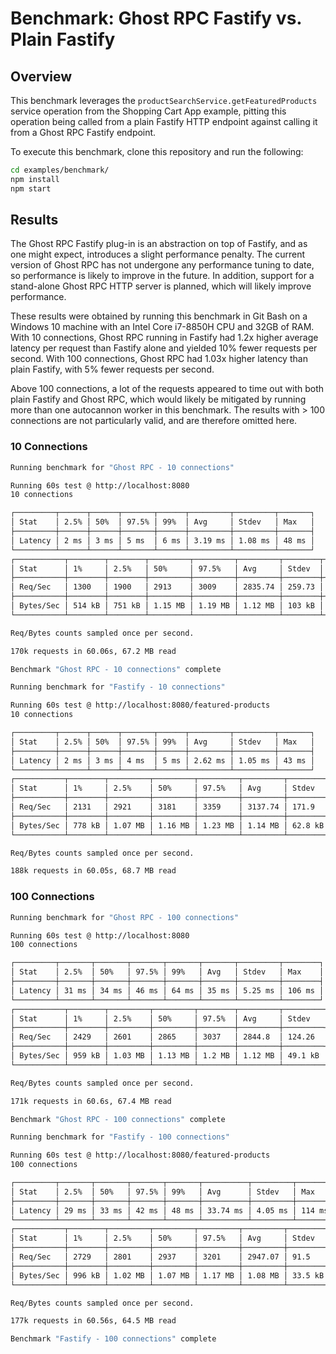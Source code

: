 # Benchmark: Ghost RPC Fastify vs. Plain Fastify

## Overview

This benchmark leverages the `productSearchService.getFeaturedProducts` service operation from the Shopping Cart App example, pitting this operation being called from a plain Fastify HTTP endpoint against calling it from a Ghost RPC Fastify endpoint.

To execute this benchmark, clone this repository and run the following:

```bash
cd examples/benchmark/
npm install
npm start
```

## Results

 The Ghost RPC Fastify plug-in is an abstraction on top of Fastify, and as one might expect, introduces a slight performance penalty. The current version of Ghost RPC has not undergone any performance tuning to date, so performance is likely to improve in the future. In addition, support for a stand-alone Ghost RPC HTTP server is planned, which will likely improve performance.

These results were obtained by running this benchmark in Git Bash on a Windows 10 machine with an Intel Core i7-8850H CPU and 32GB of RAM. With 10 connections, Ghost RPC running in Fastify had 1.2x higher average latency per request than Fastify alone and yielded 10% fewer requests per second. With 100 connections, Ghost RPC had 1.03x higher latency than plain Fastify, with 5% fewer requests per second.

Above 100 connections, a lot of the requests appeared to time out with both plain Fastify and Ghost RPC, which would likely be mitigated by running more than one autocannon worker in this benchmark. The results with > 100 connections are not particularly valid, and are therefore omitted here.

### 10 Connections

```bash
Running benchmark for "Ghost RPC - 10 connections"

Running 60s test @ http://localhost:8080
10 connections

┌─────────┬──────┬──────┬───────┬──────┬─────────┬─────────┬───────┐
│ Stat    │ 2.5% │ 50%  │ 97.5% │ 99%  │ Avg     │ Stdev   │ Max   │
├─────────┼──────┼──────┼───────┼──────┼─────────┼─────────┼───────┤
│ Latency │ 2 ms │ 3 ms │ 5 ms  │ 6 ms │ 3.19 ms │ 1.08 ms │ 48 ms │
└─────────┴──────┴──────┴───────┴──────┴─────────┴─────────┴───────┘
┌───────────┬────────┬────────┬─────────┬─────────┬─────────┬────────┬────────┐
│ Stat      │ 1%     │ 2.5%   │ 50%     │ 97.5%   │ Avg     │ Stdev  │ Min    │
├───────────┼────────┼────────┼─────────┼─────────┼─────────┼────────┼────────┤
│ Req/Sec   │ 1300   │ 1900   │ 2913    │ 3009    │ 2835.74 │ 259.73 │ 1300   │
├───────────┼────────┼────────┼─────────┼─────────┼─────────┼────────┼────────┤
│ Bytes/Sec │ 514 kB │ 751 kB │ 1.15 MB │ 1.19 MB │ 1.12 MB │ 103 kB │ 514 kB │
└───────────┴────────┴────────┴─────────┴─────────┴─────────┴────────┴────────┘

Req/Bytes counts sampled once per second.

170k requests in 60.06s, 67.2 MB read

Benchmark "Ghost RPC - 10 connections" complete
```

```bash
Running benchmark for "Fastify - 10 connections"

Running 60s test @ http://localhost:8080/featured-products
10 connections

┌─────────┬──────┬──────┬───────┬──────┬─────────┬─────────┬───────┐
│ Stat    │ 2.5% │ 50%  │ 97.5% │ 99%  │ Avg     │ Stdev   │ Max   │
├─────────┼──────┼──────┼───────┼──────┼─────────┼─────────┼───────┤
│ Latency │ 2 ms │ 3 ms │ 4 ms  │ 5 ms │ 2.62 ms │ 1.05 ms │ 43 ms │
└─────────┴──────┴──────┴───────┴──────┴─────────┴─────────┴───────┘
┌───────────┬────────┬─────────┬─────────┬─────────┬─────────┬─────────┬────────┐
│ Stat      │ 1%     │ 2.5%    │ 50%     │ 97.5%   │ Avg     │ Stdev   │ Min    │
├───────────┼────────┼─────────┼─────────┼─────────┼─────────┼─────────┼────────┤
│ Req/Sec   │ 2131   │ 2921    │ 3181    │ 3359    │ 3137.74 │ 171.9   │ 2130   │
├───────────┼────────┼─────────┼─────────┼─────────┼─────────┼─────────┼────────┤
│ Bytes/Sec │ 778 kB │ 1.07 MB │ 1.16 MB │ 1.23 MB │ 1.14 MB │ 62.8 kB │ 777 kB │
└───────────┴────────┴─────────┴─────────┴─────────┴─────────┴─────────┴────────┘

Req/Bytes counts sampled once per second.

188k requests in 60.05s, 68.7 MB read
```

### 100 Connections

```bash
Running benchmark for "Ghost RPC - 100 connections"

Running 60s test @ http://localhost:8080
100 connections

┌─────────┬───────┬───────┬───────┬───────┬───────┬─────────┬────────┐
│ Stat    │ 2.5%  │ 50%   │ 97.5% │ 99%   │ Avg   │ Stdev   │ Max    │
├─────────┼───────┼───────┼───────┼───────┼───────┼─────────┼────────┤
│ Latency │ 31 ms │ 34 ms │ 46 ms │ 64 ms │ 35 ms │ 5.25 ms │ 106 ms │
└─────────┴───────┴───────┴───────┴───────┴───────┴─────────┴────────┘
┌───────────┬────────┬─────────┬─────────┬────────┬─────────┬─────────┬────────┐
│ Stat      │ 1%     │ 2.5%    │ 50%     │ 97.5%  │ Avg     │ Stdev   │ Min    │
├───────────┼────────┼─────────┼─────────┼────────┼─────────┼─────────┼────────┤
│ Req/Sec   │ 2429   │ 2601    │ 2865    │ 3037   │ 2844.8  │ 124.26  │ 2428   │
├───────────┼────────┼─────────┼─────────┼────────┼─────────┼─────────┼────────┤
│ Bytes/Sec │ 959 kB │ 1.03 MB │ 1.13 MB │ 1.2 MB │ 1.12 MB │ 49.1 kB │ 959 kB │
└───────────┴────────┴─────────┴─────────┴────────┴─────────┴─────────┴────────┘

Req/Bytes counts sampled once per second.

171k requests in 60.6s, 67.4 MB read
```

```bash
Benchmark "Ghost RPC - 100 connections" complete

Running benchmark for "Fastify - 100 connections"

Running 60s test @ http://localhost:8080/featured-products
100 connections

┌─────────┬───────┬───────┬───────┬───────┬──────────┬─────────┬────────┐
│ Stat    │ 2.5%  │ 50%   │ 97.5% │ 99%   │ Avg      │ Stdev   │ Max    │
├─────────┼───────┼───────┼───────┼───────┼──────────┼─────────┼────────┤
│ Latency │ 29 ms │ 33 ms │ 42 ms │ 48 ms │ 33.74 ms │ 4.05 ms │ 114 ms │
└─────────┴───────┴───────┴───────┴───────┴──────────┴─────────┴────────┘
┌───────────┬────────┬─────────┬─────────┬─────────┬─────────┬─────────┬────────┐
│ Stat      │ 1%     │ 2.5%    │ 50%     │ 97.5%   │ Avg     │ Stdev   │ Min    │
├───────────┼────────┼─────────┼─────────┼─────────┼─────────┼─────────┼────────┤
│ Req/Sec   │ 2729   │ 2801    │ 2937    │ 3201    │ 2947.07 │ 91.5    │ 2728   │
├───────────┼────────┼─────────┼─────────┼─────────┼─────────┼─────────┼────────┤
│ Bytes/Sec │ 996 kB │ 1.02 MB │ 1.07 MB │ 1.17 MB │ 1.08 MB │ 33.5 kB │ 996 kB │
└───────────┴────────┴─────────┴─────────┴─────────┴─────────┴─────────┴────────┘

Req/Bytes counts sampled once per second.

177k requests in 60.56s, 64.5 MB read

Benchmark "Fastify - 100 connections" complete
```
